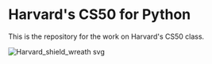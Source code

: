 # Harvard's CS50 for Python

This is the repository for the work on Harvard's CS50 class.

![Harvard_shield_wreath svg](https://user-images.githubusercontent.com/43877978/206642074-d9db8e21-c261-4659-9e68-1f04424cef91.png)
